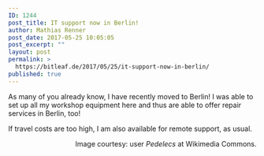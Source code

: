 ```yaml
---
ID: 1244
post_title: IT support now in Berlin!
author: Mathias Renner
post_date: 2017-05-25 10:05:05
post_excerpt: ""
layout: post
permalink: >
  https://bitleaf.de/2017/05/25/it-support-now-in-berlin/
published: true
---
```

As many of you already know, I have recently moved to Berlin! I was able to set up all my workshop equipment here and thus are able to offer repair services in Berlin, too!

If travel costs are too high, I am also available for remote support, as usual.
<p style="text-align: right;">Image courtesy: user <em>Pedelecs</em> at Wikimedia Commons.</p>